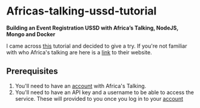 # Africas-talking-ussd-tutorial
**Building an Event Registration USSD with Africa’s Talking, NodeJS, Mongo and Docker**

I came across [this](https://blog.africastalking.com/building-an-event-registration-ussd-with-africas-talking-nodejs-mongo-and-docker-e7a09265c753) tutorial and decided to give a try. 
If you're not familiar with who Africa's talking are here is a [link](https://africastalking.com/) to their website.

## Prerequisites
1. You'll need to have an [account](https://account.africastalking.com/) with Africa's Talking.
1. You'll need to have an API key and a username to be able to access the service. These will provided to you once you log in to your [account](https://account.africastalking.com/)
